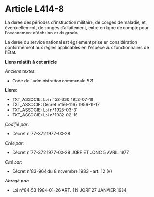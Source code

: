 # Article L414-8

La durée des périodes d'instruction militaire, de congés de maladie, et, éventuellement, de congés d'allaitement, entre en
ligne de compte pour l'avancement d'échelon et de grade.

La durée du service national est également prise en considération conformément aux règles applicables en l'espèce aux
fonctionnaires de l'Etat.

**Liens relatifs à cet article**

_Anciens textes_:

  - Code de l'administration communale 521

**Liens**:

  - TXT_ASSOCIE: Loi n°52-836 1952-07-18
  - TXT_ASSOCIE: Décret n°56-1167 1956-11-17
  - TXT_ASSOCIE: Loi n°1928-03-31
  - TXT_ASSOCIE: Loi n°1932-02-16

_Codifié par_:

  - Décret n°77-372 1977-03-28

_Créé par_:

  - Décret n°77-372 1977-03-28 JORF ET JONC 5 AVRIL 1977

_Cité par_:

  - Décret n°83-964 du 8 novembre 1983 - art. 12 (V)

_Abrogé par_:

  - Loi n°84-53 1984-01-26 ART. 119 JORF 27 JANVIER 1984
